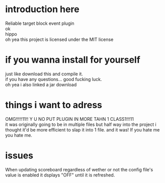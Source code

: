 # introduction here
Reliable target block event plugin <br />
ok <br />
hippo <br />
oh yea this project is licensed under the MIT license
# if you wanna install for yourself
just like download this and compile it. <br />
if you have any questions... good fucking luck. <br />
oh yea i also linked a jar download
# things i want to adress
OMG!!!!!11!! Y U NO PUT PLUGIN IN MORE TAHN 1 CLASS1!!!11 <br />
it was originally going to be in multiple files but half way into the project i thought it'd be more efficient to slap it into 1 file. and it was! If you hate me you hate me.
# issues
When updating scoreboard regardless of wether or not the config file's value is enabled it dsplays "OFF" until it is refreshed.
